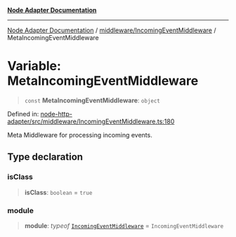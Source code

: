 [**Node Adapter Documentation**](../../../README.md)

***

[Node Adapter Documentation](../../../README.md) / [middleware/IncomingEventMiddleware](../README.md) / MetaIncomingEventMiddleware

# Variable: MetaIncomingEventMiddleware

> `const` **MetaIncomingEventMiddleware**: `object`

Defined in: [node-http-adapter/src/middleware/IncomingEventMiddleware.ts:180](https://github.com/stonemjs/node-http-adapter/blob/2d4cdca7f2d56ee189e6562c361aeaf96b9f1db2/src/middleware/IncomingEventMiddleware.ts#L180)

Meta Middleware for processing incoming events.

## Type declaration

### isClass

> **isClass**: `boolean` = `true`

### module

> **module**: *typeof* [`IncomingEventMiddleware`](../classes/IncomingEventMiddleware.md) = `IncomingEventMiddleware`

